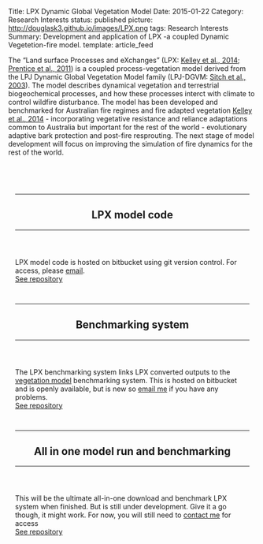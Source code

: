 Title: LPX Dynamic Global Vegetation Model
Date: 2015-01-22
Category: Research Interests
status: published
picture: http://douglask3.github.io/images/LPX.png
tags: Research Interests
Summary: Development and application of LPX -a coupled Dynamic Vegetetion-fire model.
template: article_feed

The “Land surface Processes and eXchanges” (LPX: [Kelley et al., 2014]({filename}/publications/LPX-Mv1.md); [Prentice et al., 2011]({filename}/publications/LPX.md)) is a coupled process-vegetation model derived from the LPJ Dynamic Global Vegetation Model family (LPJ-DGVM: [Sitch et al., 2003](http://onlinelibrary.wiley.com/doi/10.1046/j.1365-2486.2003.00569.x/abstract)). The model describes dynamical vegetation and terrestrial biogeochemical processes, and how these processes interct with climate to control wildfire disturbance. The model has been developed and benchmarked for Australian fire regimes and fire adapted vegetation [Kelley et al., 2014]({filename}/publications/LPX-Mv1.md) - incorporating vegetative resistance and reliance adaptations common to Australia but important for the rest of the world - evolutionary adaptive bark protection and post-fire resprouting. The next stage of model development will focus on improving the simulation of fire dynamics for the rest of the world.



<div class="12u">
    <section>
        <br>&nbsp;<br>
    <!-- LPX code  -->
        <div class="4u", style = "padding:1em;">
            <section class="box">
                <header>
                    <hr>
                    <h2>LPX model code</h2>
                    <hr>
                </header>
                LPX model code is hosted on bitbucket using git version control. For access, please <a href="#contact">email</a>.
                <footer class="actions">
                    <a href="https://bitbucket.org/teambcd/lpx" class="button button-icon button-icon-1" target="_blank">See repository</a>
                </footer>
            </section>
        </div>
    <!-- LPX Benchmarking -->
        <div class="4u", style = "padding:1em;">
            <section class="box">
                <header>
                    <hr>
                    <h2>Benchmarking system</h2>
                    <hr>
                </header>
                The LPX benchmarking system links LPX converted outputs to the <a href="https://github.com/douglask3/benchmarkmetrics" target="_blank">vegetation model</a> benchmarking system. This is hosted on bitbucket and is openly available, but is new so <a href="#contact">email me</a> if you have any problems.
                <footer class="actions">
                    <a href="https://bitbucket.org/douglask3/lpxbenchmarking" class="button button-icon button-icon-1" target="_blank">See repository</a>
                </footer>
            </section>
        </div>
    <!-- LPX all in one -->
        <div class="4u", style = "padding:1em;">
            <section class="box">
                <header>
                    <hr>
                    <h2>All in one model run and benchmarking</h2>
                    <hr>
                </header>
                This will be the ultimate all-in-one download and benchmark LPX system when finished. But is still under development. Give it a go though, it might work. For now, you will still need to <a href="#contact">contact me</a> for access
                <footer class="actions">
                    <a href="https://bitbucket.org/douglask3/lpxcheckoutlibs" class="button button-icon button-icon-1" target="_blank">See repository</a>
                </footer>
            </section>
        </div>
    </section>
</div>
